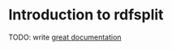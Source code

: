 # Introduction to rdfsplit

TODO: write [great documentation](http://jacobian.org/writing/what-to-write/)

